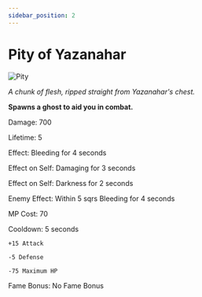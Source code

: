 ```yaml
---
sidebar_position: 2
---
```


# Pity of Yazanahar

![Pity](https://vwiki.valorserver.com/api/item/picture/pity%20of%20yazanahar)

<i>A chunk of flesh, ripped straight from Yazanahar's chest.</i>

**Spawns a ghost to aid you in combat.**

Damage: 700

Lifetime: 5

Effect: Bleeding for 4 seconds

Effect on Self: Damaging for 3 seconds

Effect on Self: Darkness for 2 seconds

Enemy Effect: Within 5 sqrs Bleeding for 4 seconds

MP Cost: 70

Cooldown: 5 seconds

    +15 Attack
    
    -5 Defense
    
    -75 Maximum HP

Fame Bonus: No Fame Bonus
